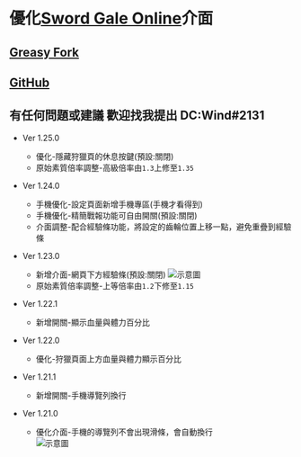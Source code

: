 # 優化[Sword Gale Online](https://swordgale.online/)介面  
## [Greasy Fork ](https://greasyfork.org/zh-TW/scripts/453463-sword-gale-online-%E4%BB%8B%E9%9D%A2%E5%84%AA%E5%8C%96)  
## [GitHub](https://github.com/shiow620412/SGO-Interface-Optimization)  
## 有任何問題或建議 歡迎找我提出 DC:Wind#2131

* Ver 1.25.0
  
  * 優化-隱藏狩獵頁的休息按鍵(預設:關閉)
  * 原始素質倍率調整-高級倍率由`1.3`上修至`1.35`
  
* Ver 1.24.0
  
  * 手機優化-設定頁面新增手機專區(手機才看得到)
  * 手機優化-精簡戰報功能可自由開關(預設:關閉)
  * 介面調整-配合經驗條功能，將設定的齒輪位置上移一點，避免重疊到經驗條
  
* Ver 1.23.0
  
  * 新增介面-網頁下方經驗條(預設:關閉)
    ![示意圖](https://media.discordapp.net/attachments/641953496328830976/1070303868094775327/546301494262235192_641953496328830976_399116519549829131_image.png)
  * 原始素質倍率調整-上等倍率由`1.2`下修至`1.15`
  
* Ver 1.22.1
  
  * 新增開關-顯示血量與體力百分比
  
* Ver 1.22.0
  
  * 優化-狩獵頁面上方血量與體力顯示百分比
  
* Ver 1.21.1
  
  * 新增開關-手機導覽列換行
  
* Ver 1.21.0
  
  * 優化介面-手機的導覽列不會出現滑條，會自動換行  
    ![示意圖](https://cdn.discordapp.com/attachments/641953496328830976/1068203350585266316/image.png)

